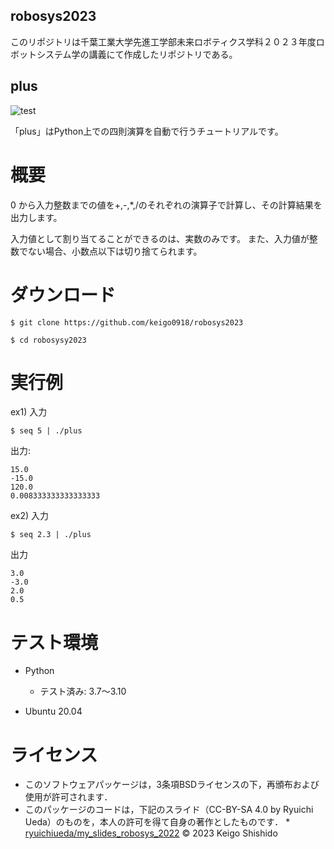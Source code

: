 ## robosys2023

このリポジトリは千葉工業大学先進工学部未来ロボティクス学科２０２３年度ロボットシステム学の講義にて作成したリポジトリである。

## plus

![test](https://github.com/keigo0918/robosys2023/actions/workflows/test.yml/badge.svg)

「plus」はPython上での四則演算を自動で行うチュートリアルです。

# 概要

0 から入力整数までの値を+,-,*,/のそれぞれの演算子で計算し、その計算結果を出力します。

入力値として割り当てることができるのは、実数のみです。 
また、入力値が整数でない場合、小数点以下は切り捨てられます。

# ダウンロード

```
$ git clone https://github.com/keigo0918/robosys2023
```

```
$ cd robosysy2023
```

# 実行例

ex1)
入力

```
$ seq 5 | ./plus
```

出力:

```
15.0
-15.0
120.0
0.008333333333333333
```

ex2)
入力

```
$ seq 2.3 | ./plus
```

出力

```
3.0
-3.0
2.0
0.5
```

# テスト環境

* Python
  * テスト済み: 3.7〜3.10

* Ubuntu 20.04

# ライセンス

* このソフトウェアパッケージは，3条項BSDライセンスの下，再頒布および使用が許可されます．
* このパッケージのコードは，下記のスライド（CC-BY-SA 4.0 by Ryuichi Ueda）のものを，本人の許可を得て自身の著作としたものです．
      * [ryuichiueda/my_slides_robosys_2022](https://github.com/ryuichiueda/my_slides/tree/master/robosys_2022)
© 2023 Keigo Shishido  
